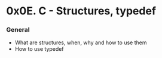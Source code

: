 # 0x0E. C - Structures, typedef

### General
- What are structures, when, why and how to use them
- How to use typedef

